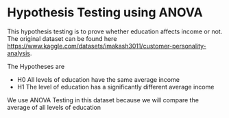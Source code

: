 # Hypothesis Testing using ANOVA

This hypothesis testing is to prove whether education affects income or not. The original dataset can be found here https://www.kaggle.com/datasets/imakash3011/customer-personality-analysis. 

The Hypotheses are
- H0 All levels of education have the same average income
- H1 The level of education has a significantly different average income

We use ANOVA Testing in this dataset because we will compare the average of all levels of education

